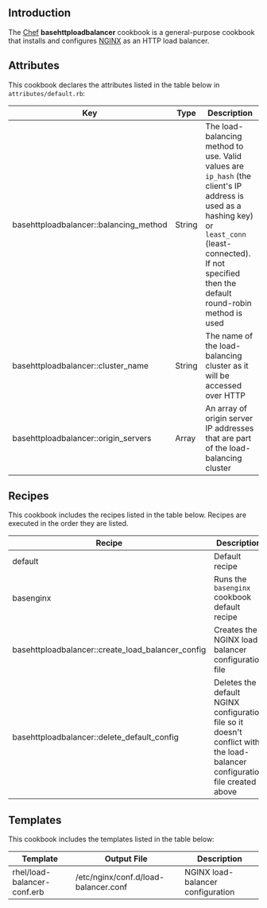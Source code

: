 Introduction
------------

The [Chef] **basehttploadbalancer** cookbook is a general-purpose cookbook that installs and configures [NGINX] as an HTTP load balancer.

Attributes
----------

This cookbook declares the attributes listed in the table below in `attributes/default.rb`:

|Key|Type|Description|
|---|----|-----------|
| basehttploadbalancer::balancing_method | String | The load-balancing method to use. Valid values are `ip_hash` (the client's IP address is used as a hashing key) or `least_conn` (least-connected). If not specified then the default round-robin method is used |
| basehttploadbalancer::cluster_name | String | The name of the load-balancing cluster as it will be accessed over HTTP |
| basehttploadbalancer::origin_servers | Array | An array of origin server IP addresses that are part of the load-balancing cluster |

Recipes
-------

This cookbook includes the recipes listed in the table below. Recipes are executed in the order they are listed.

|Recipe|Description|
|------|-----------|
| default                                              | Default recipe                                                                                                              |
| basenginx                                            | Runs the `basenginx` cookbook default recipe                                                                                |
| basehttploadbalancer::create\_load\_balancer\_config | Creates the NGINX load-balancer configuration file                                                                          |
| basehttploadbalancer::delete\_default\_config        | Deletes the default NGINX configuration file so it doesn't conflict with the load-balancer configuration file created above |

Templates
---------

This cookbook includes the templates listed in the table below:

|Template|Output File|Description|
|--------|-----------|-----------|
| rhel/load-balancer-conf.erb | /etc/nginx/conf.d/load-balancer.conf | NGINX load-balancer configuration |

  [Chef]: https://www.chef.io/
  [NGINX]: http://nginx.org/
